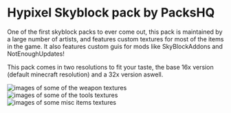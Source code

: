 # Hypixel Skyblock pack by PacksHQ

One of the first skyblock packs to ever come out, this pack is maintained by a large number of artists, and features custom textures for 
most of the items in the game.
It also features custom guis for mods like SkyBlockAddons and NotEnoughUpdates! 

This pack comes in two resolutions to fit your taste, the base 16x version (default minecraft resolution) and a 32x version aswell. 

![images of some of the weapon textures](https://i.imgur.com/EGLjtlKm.png)
![images of some of the tools textures](https://i.imgur.com/GpmvcG2m.png)
![images of some misc items textures](https://i.imgur.com/B0cn6M9m.png)







